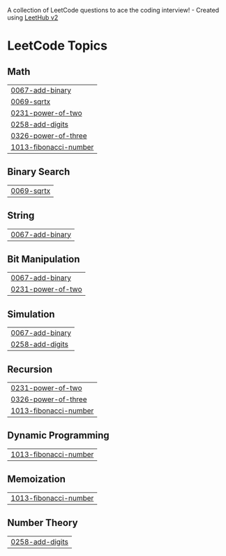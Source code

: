 A collection of LeetCode questions to ace the coding interview! - Created using [LeetHub v2](https://github.com/arunbhardwaj/LeetHub-2.0)
<!---LeetCode Topics Start-->
# LeetCode Topics
## Math
|  |
| ------- |
| [0067-add-binary](https://github.com/Viveksahoo-svg/DSA/tree/master/0067-add-binary) |
| [0069-sqrtx](https://github.com/Viveksahoo-svg/DSA/tree/master/0069-sqrtx) |
| [0231-power-of-two](https://github.com/Viveksahoo-svg/DSA/tree/master/0231-power-of-two) |
| [0258-add-digits](https://github.com/Viveksahoo-svg/DSA/tree/master/0258-add-digits) |
| [0326-power-of-three](https://github.com/Viveksahoo-svg/DSA/tree/master/0326-power-of-three) |
| [1013-fibonacci-number](https://github.com/Viveksahoo-svg/DSA/tree/master/1013-fibonacci-number) |
## Binary Search
|  |
| ------- |
| [0069-sqrtx](https://github.com/Viveksahoo-svg/DSA/tree/master/0069-sqrtx) |
## String
|  |
| ------- |
| [0067-add-binary](https://github.com/Viveksahoo-svg/DSA/tree/master/0067-add-binary) |
## Bit Manipulation
|  |
| ------- |
| [0067-add-binary](https://github.com/Viveksahoo-svg/DSA/tree/master/0067-add-binary) |
| [0231-power-of-two](https://github.com/Viveksahoo-svg/DSA/tree/master/0231-power-of-two) |
## Simulation
|  |
| ------- |
| [0067-add-binary](https://github.com/Viveksahoo-svg/DSA/tree/master/0067-add-binary) |
| [0258-add-digits](https://github.com/Viveksahoo-svg/DSA/tree/master/0258-add-digits) |
## Recursion
|  |
| ------- |
| [0231-power-of-two](https://github.com/Viveksahoo-svg/DSA/tree/master/0231-power-of-two) |
| [0326-power-of-three](https://github.com/Viveksahoo-svg/DSA/tree/master/0326-power-of-three) |
| [1013-fibonacci-number](https://github.com/Viveksahoo-svg/DSA/tree/master/1013-fibonacci-number) |
## Dynamic Programming
|  |
| ------- |
| [1013-fibonacci-number](https://github.com/Viveksahoo-svg/DSA/tree/master/1013-fibonacci-number) |
## Memoization
|  |
| ------- |
| [1013-fibonacci-number](https://github.com/Viveksahoo-svg/DSA/tree/master/1013-fibonacci-number) |
## Number Theory
|  |
| ------- |
| [0258-add-digits](https://github.com/Viveksahoo-svg/DSA/tree/master/0258-add-digits) |
<!---LeetCode Topics End-->